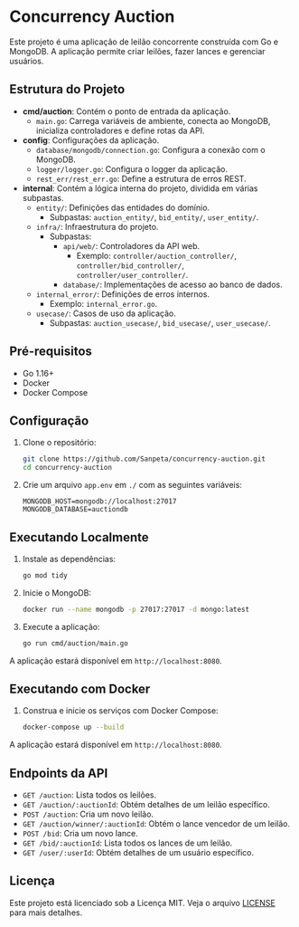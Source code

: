 # Concurrency Auction

Este projeto é uma aplicação de leilão concorrente construída com Go e MongoDB. A aplicação permite criar leilões, fazer lances e gerenciar usuários.

## Estrutura do Projeto

- **cmd/auction**: Contém o ponto de entrada da aplicação.
  - `main.go`: Carrega variáveis de ambiente, conecta ao MongoDB, inicializa controladores e define rotas da API.
- **config**: Configurações da aplicação.
  - `database/mongodb/connection.go`: Configura a conexão com o MongoDB.
  - `logger/logger.go`: Configura o logger da aplicação.
  - `rest_err/rest_err.go`: Define a estrutura de erros REST.
- **internal**: Contém a lógica interna do projeto, dividida em várias subpastas.
  - `entity/`: Definições das entidades do domínio.
    - Subpastas: `auction_entity/`, `bid_entity/`, `user_entity/`.
  - `infra/`: Infraestrutura do projeto.
    - Subpastas:
      - `api/web/`: Controladores da API web.
        - Exemplo: `controller/auction_controller/`, `controller/bid_controller/`, `controller/user_controller/`.
      - `database/`: Implementações de acesso ao banco de dados.
  - `internal_error/`: Definições de erros internos.
    - Exemplo: `internal_error.go`.
  - `usecase/`: Casos de uso da aplicação.
    - Subpastas: `auction_usecase/`, `bid_usecase/`, `user_usecase/`.

## Pré-requisitos

- Go 1.16+
- Docker
- Docker Compose

## Configuração

1. Clone o repositório:

   ```sh
   git clone https://github.com/Sanpeta/concurrency-auction.git
   cd concurrency-auction
   ```

2. Crie um arquivo `app.env` em `./` com as seguintes variáveis:

   ```env
   MONGODB_HOST=mongodb://localhost:27017
   MONGODB_DATABASE=auctiondb
   ```

## Executando Localmente

1. Instale as dependências:

   ```sh
   go mod tidy
   ```

2. Inicie o MongoDB:

   ```sh
   docker run --name mongodb -p 27017:27017 -d mongo:latest
   ```

3. Execute a aplicação:

   ```sh
   go run cmd/auction/main.go
   ```

A aplicação estará disponível em `http://localhost:8080`.

## Executando com Docker

1. Construa e inicie os serviços com Docker Compose:

   ```sh
   docker-compose up --build
   ```

A aplicação estará disponível em `http://localhost:8080`.

## Endpoints da API

- `GET /auction`: Lista todos os leilões.
- `GET /auction/:auctionId`: Obtém detalhes de um leilão específico.
- `POST /auction`: Cria um novo leilão.
- `GET /auction/winner/:auctionId`: Obtém o lance vencedor de um leilão.
- `POST /bid`: Cria um novo lance.
- `GET /bid/:auctionId`: Lista todos os lances de um leilão.
- `GET /user/:userId`: Obtém detalhes de um usuário específico.

## Licença

Este projeto está licenciado sob a Licença MIT. Veja o arquivo [LICENSE](LICENSE) para mais detalhes.
